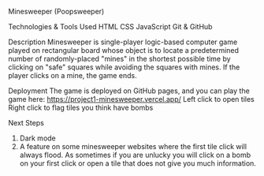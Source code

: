 Minesweeper (Poopsweeper)

Technologies & Tools Used
HTML
CSS
JavaScript
Git & GitHub

Description
Minesweeper is single-player logic-based computer game played on rectangular board whose object is to locate a predetermined number of randomly-placed "mines" in the shortest possible time by clicking on "safe" squares while avoiding the squares with mines. If the player clicks on a mine, the game ends.

Deployment
The game is deployed on GitHub pages, and you can play the game here: https://project1-minesweeper.vercel.app/
Left click to open tiles
Right click to flag tiles you think have bombs

Next Steps
1. Dark mode
2. A feature on some minesweeper websites where the first tile click will always flood. As sometimes if you are unlucky you will click on a bomb on your first click or open a tile that does not give you much information.